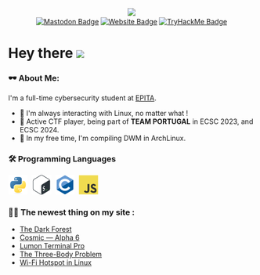 <div id="header" align="center">
  <img src="https://media.giphy.com/media/c4E9K3UJftZG5MB27w/giphy.gif" width="100"/>
</div>

<div id="badges" align="center">
  <a href="https://fosstodon.org/@M0streng0"><img src="https://img.shields.io/badge/Mastodon-blue?logo=mastodon&logoColor=white&style=for-the-badge" alt="Mastodon Badge"/></a>
  <a href="https://m0streng0.com/"><img src="https://img.shields.io/badge/Website-teal?style=for-the-badge&logo=retroarch&logoColor=white" alt="Website Badge"/></a>
  <a href="https://tryhackme.com/p/M0streng0"><img src="https://img.shields.io/badge/Tryhackme-red?style=for-the-badge&logo=tryhackme&logoColor=white" alt="TryHackMe Badge"/></a>
</div>

<h1>
  Hey there
  <img src="https://media.giphy.com/media/hvRJCLFzcasrR4ia7z/giphy.gif" width="30px"/>
</h1>

### 🕶 About Me:

I'm a full-time cybersecurity student at [EPITA](https://www.epita.fr/bachelor-cybersecurite/).

- 🐧 I'm always interacting with Linux, no matter what !
- 🚩 Active CTF player, being part of **TEAM PORTUGAL** in ECSC 2023, and ECSC 2024.
- 🌴 In my free time, I'm compiling DWM in ArchLinux.

### 🛠️ Programming Languages

<div>
  <img src="https://github.com/devicons/devicon/blob/master/icons/python/python-original.svg" title="Python" alt="Python" width="40" height="40"/>&nbsp;
  <img src="https://github.com/devicons/devicon/blob/master/icons/bash/bash-original.svg" title="Bash" alt="Bash" width="40" height="40"/>&nbsp;
  <img src="https://github.com/devicons/devicon/blob/master/icons/c/c-original.svg" title="C" alt="C" width="40" height="40"/>&nbsp;
  <img src="https://github.com/devicons/devicon/blob/master/icons/javascript/javascript-original.svg" title="JavaScript" alt="JavaScript" width="40" height="40"/>&nbsp;
</div>

### ✍🏻 The newest thing on my site :
<!-- BLOG-POST-LIST:START -->
- [The Dark Forest](https://m0streng0.com/books/the-dark-forest/)
- [Cosmic — Alpha 6](https://m0streng0.com/posts/cosmic-alpha-6/)
- [Lumon Terminal Pro](https://m0streng0.com/links/lumon-terminal-pro/)
- [The Three-Body Problem](https://m0streng0.com/books/the-three-body-problem/)
- [Wi-Fi Hotspot in Linux](https://m0streng0.com/tutorials/wifi-hotspot-linux/)
<!-- BLOG-POST-LIST:END -->
